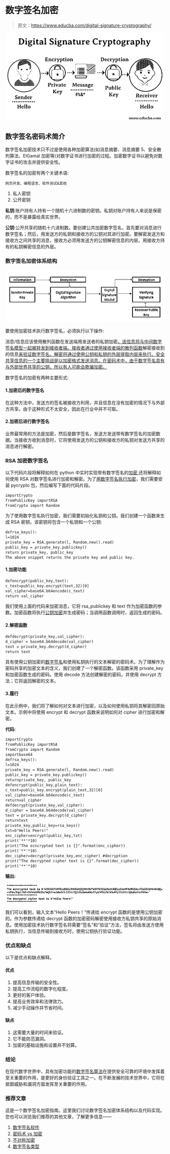 # 数字签名加密

> 原文：<https://www.educba.com/digital-signature-cryptography/>

![Digital Signature Cryptography](img/6071369420ca222b3cd4928ed80f224c.png)



## 数字签名密码术简介

数字签名加密技术只不过是使用各种加密算法(如消息摘要、消息摘要 5、安全散列算法、ElGamal 加密等)对数字证书进行加密的过程。加密数字证书以避免对数字证书的攻击并提供安全性。

数字签名的加密有两个关键术语:

<small>网页开发、编程语言、软件测试&其他</small>

1.  私人密钥
2.  公开密钥

**私钥**:账户持有人持有一个随机十六进制数的密钥。私钥对账户持有人来说是保密的，而不是暴露给真实世界。

**公钥**:公开共享的随机十六进制数。要创建公共加密数字签名，首先要对消息进行数字签名；然后，用发送方的私钥和接收方的公钥对其进行加密。要解密发送方和接收方之间共享的消息，接收方必须用发送方的公钥解密信息的内层，用接收方持有的私钥解密信息的外层。

### 数字签名加密体系结构

![Digital Signature Cryptography Architecture](img/a4127534b9dca6db778e41dd732d5251.png)



要使用加密技术执行数字签名，必须执行以下操作:

消息/信息应该使用散列函数在发送端用发送者的私钥加密[。该信息将与中间数字签名模型一起被转发到接收者端。接收者通过使用接收者端的散列函数](https://www.educba.com/hashing-function-in-java/)解密接收到的信息[来验证数字签名。解密将通过使用公钥和私钥的外层提取内层来执行。安全共享信息的一个主要挑战是以加密格式发送消息。在密码术中，由于数字签名具有与外部世界共享的公钥，所以有人可能会欺骗加密。](https://www.educba.com/hashing-function-in-php/)

数字签名的加密有两种主要形式:

#### 1.加密后的数字签名

在这种方法中，发送方的签名被接收方利用，并且信息在没有加密的情况下与外部方共享。由于这种形式不太安全，因此在行业中并不可取。

#### 2.加密后进行数字签名

业界最常用的方法是加密，然后是数字签名，发送方发送带有数字签名的加密数据。当接收方收到消息时，它将使用发送方的公钥和接收方的私钥对发送方共享的消息进行解密。

### RSA 加密数字签名

以下代码片段将解释如何在 python 中实时实现带有数字签名的[加密](https://www.educba.com/what-is-cryptography/),还将解释如何使用 RSA 对数字签名进行加密和解密。为了[用数字签名执行加密](https://www.educba.com/java-cryptography/)，我们需要安装 pycrypto 包，然后编写下面的代码片段。

```
importCrypto
fromPublicKey importRSA
fromCrypto import Random
```

为了使用数字签名执行加密，我们需要初始化私钥和公钥。我们创建一个函数来生成 RSA 密钥，该密钥将包含一个私钥和一个公钥:

```
defrsa_keys():
l=1024
private_key = RSA.generate(l, Random.new().read)
public_key = private_key.publickey()
return private_key, public_key
The above snippet returns the private key and public key.
```

#### 1.加密功能

```
defencrypt(public_key,text):
c_text=public_key.encrypt(text,32)[0]
val_cipher=base64.b64encode(c_text)
return val_cipher
```

我们使用上面的代码来加密消息，它将 rsa_publickey 和 text 作为加密函数的参数。加密函数将执行[公钥加密](https://www.educba.com/public-key-encryption/)并生成密码；当调用函数调用时，返回生成的密码。

#### 2.解密函数

```
defdecrypt(private_key,val_cipher):
d_cipher = base64.b64decode(val_cipher)
text = private_key.decrypt(d_cipher)
return text
```

具有使用公钥加密的[数字签名](https://www.educba.com/what-is-a-digital-signature/)和使用私钥执行的文本解密的密码术。为了理解作为密码共享的加密文本的含义，我们创建了一个解密函数。该函数采用 private_key 和加密函数生成的密码。使用 decode 方法创建解密的密码，并使用 decrypt 方法；它将返回解密的文本。

#### 3.履行

在此示例中，我们将了解如何对文本进行加密，以及如何使用私钥将其解密回原始文本。示例中将使用 encrypt 和 decrypt 函数来说明如何对 cipher 进行加密和解密。

**代码:**

```
importCrypto
fromPublicKey importRSA
fromCrypto import Random
importbase64
defrsa_keys():
l=1024
private_key = RSA.generate(l, Random.new().read)
public_key = private_key.publickey()
returnprivate_key, public_key
defencrypt(public_key,plain_text):
c_text=public_key.encrypt(plain_text,32)[0]
val_cipher=base64.b64encode(c_text)
returnval_cipher
defdecrypt(private_key,val_cipher):
d_cipher = base64.b64decode(val_cipher)
text = private_key.decrypt(d_cipher)
returntext
private_key,public_key=rsa_keys()
txt=b"Hello Peers!"
enc_cipher=encrypt(public_key,txt)
print('**'*10)
print("The ecncrypted text is {}".format(enc_cipher))
print('**'*10)
dec_cipher=decrypt(private_key,enc_cipher) #decryption
print("The decrypted cipher text is {}".format(dec_cipher))
print('**'*10)
```

**输出:**

![Digital Signature Cryptography](img/9a2458daa1959fdc4d3e073ca150a5f1.png)



我们可以看到，输入文本“Hello Peers！”传递给 encrypt 函数的是使用公钥加密的。作为参数传递给 decrypt 函数的加密密码解密使用接收方私钥共享的原始消息。使用加密技术执行数字签名将需要“签名”和“验证”方法，签名将由发送方使用私钥执行，当信息传输到接收方时，使用公钥执行验证功能。

### 优点和缺点

以下是优点和缺点解释。

#### 优点

1.  提高信息传输的安全性。
2.  提高工作流程的数字化程度。
3.  更好的客户体验。
4.  提高业务效率和法律效力。
5.  减少手动操作并节省时间。

#### 缺点

1.  这需要大量的时间来验证。
2.  它不能防范漏洞。
3.  加密的基础设施和设置并不划算。

### 结论

在现代数字世界中，具有加密功能的[数字签名算法](https://www.educba.com/digital-signature-algorithm/)在提供安全可靠的环境中发挥着至关重要的作用，是更好的身份验证工具之一。在不断发展的技术世界中，它将在抵御威胁和漏洞方面发挥至关重要的作用。

### 推荐文章

这是一个数字签名加密指南。这里我们讨论数字签名加密体系结构以及代码实现。您也可以浏览我们推荐的其他文章，了解更多信息——

1.  [数字签名软件](https://www.educba.com/digital-signature-softwares/)
2.  [密码术 vs 加密](https://www.educba.com/cryptography-vs-encryption/)
3.  [不对称加密](https://www.educba.com/asymmetric-encryption/)
4.  [数字签名类型](https://www.educba.com/digital-signature-types/)





